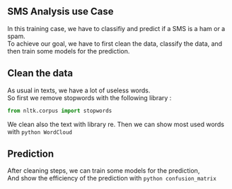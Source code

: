 ## SMS Analysis use Case
In this training case, we have to classifiy and predict if a SMS is a ham or a spam.  
To achieve our goal, we have to first clean the data, classify the data, and then train some models for the prediction.

## Clean the data
As usual in texts, we have a lot of useless words.  
So first we remove stopwords with the following library :  
```python
from nltk.corpus import stopwords
```
We clean also the text with library re.
Then we can show most used words with ```python WordCloud```

## Prediction
After cleaning steps, we can train some models for the prediction,  
And show the efficiency of the prediction with ```python confusion_matrix```
